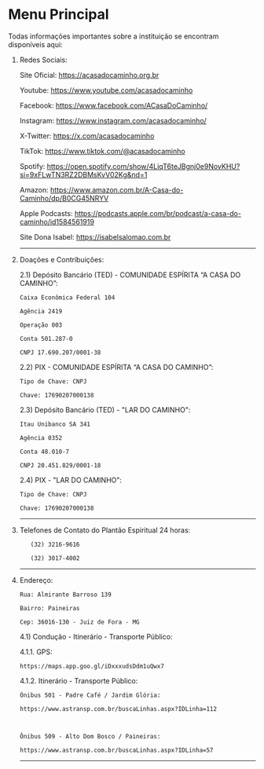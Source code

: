 # Menu Principal
Todas informações importantes sobre a instituição se encontram disponíveis aqui:

1. Redes Sociais:
   
   Site Oficial: https://acasadocaminho.org.br
   
   Youtube: https://www.youtube.com/acasadocaminho
   
   Facebook: https://www.facebook.com/ACasaDoCaminho/
   
   Instagram: https://www.instagram.com/acasadocaminho/
   
   X-Twitter: https://x.com/acasadocaminho
   
   TikTok: https://www.tiktok.com/@acasadocaminho
   
   Spotify: https://open.spotify.com/show/4LiqT6teJBgnj0e9NovKHU?si=9xFLwTN3RZ2DBMsKvV02Kg&nd=1
   
   Amazon: https://www.amazon.com.br/A-Casa-do-Caminho/dp/B0CG45NRYV
   
   Apple Podcasts: https://podcasts.apple.com/br/podcast/a-casa-do-caminho/id1584561919
   
   Site Dona Isabel: https://isabelsalomao.com.br

   ---------------------------------------------------------------------------------------------------

2. Doações e Contribuições:
   
   2.1) Depósito Bancário (TED) - COMUNIDADE ESPÍRITA “A CASA DO CAMINHO”:

       Caixa Econômica Federal 104

       Agência 2419

       Operação 003

       Conta 501.287-0

       CNPJ 17.690.207/0001-38



   2.2) PIX - COMUNIDADE ESPÍRITA “A CASA DO CAMINHO”:

       Tipo de Chave: CNPJ

       Chave: 17690207000138



    2.3) Depósito Bancário (TED) - "LAR DO CAMINHO":
   
       Itau Unibanco SA 341
   
       Agência 0352
   
       Conta 48.010-7
   
       CNPJ 20.451.829/0001-18

   

    2.4) PIX - "LAR DO CAMINHO":

       Tipo de Chave: CNPJ
   
       Chave: 17690207000138


   --------------------------------------------------------------------------------------------------

3. Telefones de Contato do Plantão Espiritual 24 horas:

          (32) 3216-9616
      
          (32) 3017-4002

   --------------------------------------------------------------------------------------------------

4. Endereço:

       Rua: Almirante Barroso 139

       Bairro: Paineiras

       Cep: 36016-130 - Juiz de Fora - MG


   4.1) Condução - Itinerário - Transporte Público:

      4.1.1. GPS: 
      
       https://maps.app.goo.gl/iDxxxudsDdm1uQwx7

      4.1.2. Itinerário - Transporte Público:

       Ônibus 501 - Padre Café / Jardim Glória:

       https://www.astransp.com.br/buscaLinhas.aspx?IDLinha=112



       Ônibus 509 - Alto Dom Bosco / Paineiras: 

       https://www.astransp.com.br/buscaLinhas.aspx?IDLinha=57

   --------------------------------------------------------------------------------------------------


        

   
      
